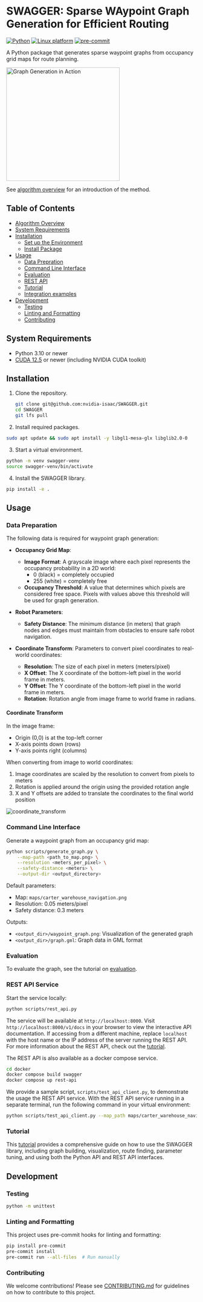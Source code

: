# SWAGGER: Sparse WAypoint Graph Generation for Efficient Routing

[![Python](https://img.shields.io/badge/python-3.10-blue.svg)](https://docs.python.org/3/whatsnew/3.10.html)
[![Linux platform](https://img.shields.io/badge/ubuntu-22.04-red)](https://releases.ubuntu.com/22.04/)
[![pre-commit](https://img.shields.io/badge/pre--commit-enabled-brightgreen?logo=pre-commit&logoColor=white)](https://pre-commit.com/)

A Python package that generates sparse waypoint graphs from occupancy grid maps for route planning.

<img src="docs/images/generation_in_action.gif" alt="Graph Generation in Action" height="300"/>

See [algorithm overview](docs/algorithm.md) for an introduction of the method.


## Table of Contents
- [Algorithm Overview](docs/algorithm.md)
- [System Requirements](#system-requirements)
- [Installation](#installation)
  - [Set up the Environment](#set-up-the-environment)
  - [Install Package](#install-package)
- [Usage](#usage)
  - [Data Prepration](#data-preparation)
  - [Command Line Interface](#command-line-interface)
  - [Evaluation](#evaluation)
  - [REST API](#rest-api-service)
  - [Tutorial](#tutorial)
  - [Integration examples](integration/README.md)
- [Development](#development)
  - [Testing](#testing)
  - [Linting and Formatting](#linting-and-formatting)
  - [Contributing](#contributing)


## System Requirements
* Python 3.10 or newer
* [CUDA 12.5](https://developer.nvidia.com/cuda-12-5-0-download-archive) or newer (including NVIDIA CUDA toolkit)

## Installation

1. Clone the repository.

    ```bash
    git clone git@github.com:nvidia-isaac/SWAGGER.git
    cd SWAGGER
    git lfs pull
    ```

2. Install required packages.
```bash
sudo apt update && sudo apt install -y libgl1-mesa-glx libglib2.0-0
```

3. Start a virtual environment.
```bash
python -m venv swagger-venv
source swagger-venv/bin/activate
```

4. Install the SWAGGER library.
```bash
pip install -e .
```

## Usage

### Data Preparation

The following data is required for waypoint graph generation:

* **Occupancy Grid Map**:
    * **Image Format**: A grayscale image where each pixel represents the occupancy probability in a 2D world:
        * 0 (black) = completely occupied
        * 255 (white) = completely free
    * **Occupancy Threshold**: A value that determines which pixels are considered free space. Pixels with values above this threshold will be used for graph generation.

* **Robot Parameters**:
    * **Safety Distance**: The minimum distance (in meters) that graph nodes and edges must maintain from obstacles to ensure safe robot navigation.

* **Coordinate Transform**: Parameters to convert pixel coordinates to real-world coordinates:
    * **Resolution**: The size of each pixel in meters (meters/pixel)
    * **X Offset**: The X coordinate of the bottom-left pixel in the world frame in meters.
    * **Y Offset**: The Y coordinate of the bottom-left pixel in the world frame in meters.
    * **Rotation**: Rotation angle from image frame to world frame in radians.

#### Coordinate Transform

In the image frame:
- Origin (0,0) is at the top-left corner
- X-axis points down (rows)
- Y-axis points right (columns)

When converting from image to world coordinates:
1. Image coordinates are scaled by the resolution to convert from pixels to meters
2. Rotation is applied around the origin using the provided rotation angle
3. X and Y offsets are added to translate the coordinates to the final world position

![coordinate_transform](docs/images/coordinate_transform.png)

### Command Line Interface
Generate a waypoint graph from an occupancy grid map:
```bash
python scripts/generate_graph.py \
    --map-path <path_to_map.png> \
    --resolution <meters_per_pixel> \
    --safety-distance <meters> \
    --output-dir <output_directory>
```

Default parameters:
- Map: `maps/carter_warehouse_navigation.png`
- Resolution: 0.05 meters/pixel
- Safety distance: 0.3 meters

Outputs:
- `<output_dir>/waypoint_graph.png`: Visualization of the generated graph
- `<output_dir>/graph.gml`: Graph data in GML format

### Evaluation

To evaluate the graph, see the tutorial on [evaluation](docs/evaluation.md).

### REST API Service

Start the service locally:
```bash
python scripts/rest_api.py
```

The service will be available at `http://localhost:8000`. Visit `http://localhost:8000/v1/docs` in your browser to view the interactive API documentation. If accessing from a different machine, replace `localhost` with the host name or the IP address of the server running the REST API. For more information about the REST API, check out the [tutorial](docs/tutorial.md#rest-api).

The REST API is also available as a docker compose service.

```bash
cd docker
docker compose build swagger
docker compose up rest-api
```

We provide a sample script, `scripts/test_api_client.py`, to demonstrate the usage the REST API service. With the REST API service running in a separate terminal, run the following command in your virtual environment:
```bash
python scripts/test_api_client.py --map_path maps/carter_warehouse_navigation.png
```


### Tutorial

This [tutorial](docs/tutorial.md) provides a comprehensive guide on how to use the SWAGGER library, including graph building, visualization, route finding, parameter tuning, and using both the Python API and REST API interfaces.

## Development

### Testing
```bash
python -m unittest
```

### Linting and Formatting
This project uses pre-commit hooks for linting and formatting:
```bash
pip install pre-commit
pre-commit install
pre-commit run --all-files  # Run manually
```

### Contributing
We welcome contributions! Please see [CONTRIBUTING.md](CONTRIBUTING.md) for guidelines on how to contribute to this project.
